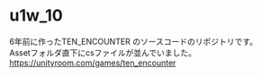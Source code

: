 # u1w_10
6年前に作ったTEN_ENCOUNTER のソースコードのリポジトリです。<br>
Assetフォルダ直下にcsファイルが並んでいました。<br>
https://unityroom.com/games/ten_encounter
